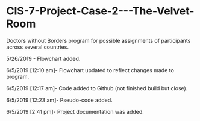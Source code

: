 # CIS-7-Project-Case-2---The-Velvet-Room
Doctors without Borders program for possible assignments of participants across several countries.

5/26/2019 - Flowchart added.

6/5/2019 [12:10 am]- Flowchart updated to reflect changes made to program.

6/5/2019 [12:17 am]- Code added to Github (not finished build but close).

6/5/2019 [12:23 am]- Pseudo-code added.

6/5/2019 [2:41 pm]- Project documentation was added.

